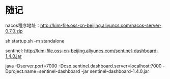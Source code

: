 # 随记

nacos程序地址：http://kim-file.oss-cn-beijing.aliyuncs.com/nacos-server-0.7.0.zip

sh startup.sh -m standalone

sentinel: http://kim-file.oss-cn-beijing.aliyuncs.com/sentinel-dashboard-1.4.0.jar

java -Dserver.port=7000 -Dcsp.sentinel.dashboard.server=localhost:7000 -Dproject.name=sentinel-dashboard -jar sentinel-dashboard-1.4.0.jar